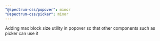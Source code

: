 ```yaml
---
"@spectrum-css/popover": minor
"@spectrum-css/picker": minor
---
```


Adding max block size utility in popover so that other components such as picker can use it
